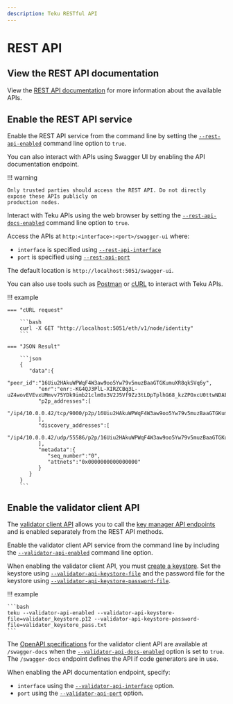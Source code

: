 ```yaml
---
description: Teku RESTful API
---
```


# REST API

## View the REST API documentation

View the [REST API documentation] for more information about the available APIs.

## Enable the REST API service

Enable the REST API service from the command line by setting the
[`--rest-api-enabled`](../CLI/CLI-Syntax.md#rest-api-enabled) command line option to `true`.

You can also interact with APIs using Swagger UI by enabling the API documentation endpoint.

!!! warning

    Only trusted parties should access the REST API. Do not directly expose these APIs publicly on
    production nodes.

Interact with Teku APIs using the web browser by setting the
[`--rest-api-docs-enabled`](../CLI/CLI-Syntax.md#rest-api-docs-enabled) command line option to `true`.

Access the APIs at `http:<interface>:<port>/swagger-ui` where:

* `interface` is specified using [`--rest-api-interface`](../CLI/CLI-Syntax.md#rest-api-interface)
* `port` is specified using [`--rest-api-port`](../CLI/CLI-Syntax.md#rest-api-port)

The default location is `http://localhost:5051/swagger-ui`.

You can also use tools such as [Postman] or [cURL] to interact with Teku APIs.

!!! example

    === "cURL request"

        ```bash
        curl -X GET "http://localhost:5051/eth/v1/node/identity"
        ```

    === "JSON Result"

        ```json
        {
           "data":{
              "peer_id":"16Uiu2HAkuWPWqF4W3aw9oo5Yw79v5muzBaaGTGKumuXR8qkSVq6y",
              "enr":"enr:-KG4QJ3PlL-XIRZCBq3L-uZ4wovEVEvxUMmvv75YDk9imb21clm0x3V2J5Vf9Zz3tLDpTplhG68_kzZPOxcU0ttwNDAEhGV0aDKQtTA_KgAAAAD__________4JpZIJ2NIJpcIS5a1YhiXNlY3AyNTZrMaECATVJhRqBrqyo8l6JKz6HidWL82kQcDmtKWuQZLDmZmqDdGNwgiMog3VkcILZIg",
              "p2p_addresses":[
                 "/ip4/10.0.0.42/tcp/9000/p2p/16Uiu2HAkuWPWqF4W3aw9oo5Yw79v5muzBaaGTGKumuXR8qkSVq6y"
              ],
              "discovery_addresses":[
                 "/ip4/10.0.0.42/udp/55586/p2p/16Uiu2HAkuWPWqF4W3aw9oo5Yw79v5muzBaaGTGKumuXR8qkSVq6y"
              ],
              "metadata":{
                 "seq_number":"0",
                 "attnets":"0x0000000000000000"
              }
           }
        }
        ```

## Enable the validator client API

The [validator client API](../../HowTo/External-Signer/Manage-keys.md) allows you to call the
[key manager API endpoints](https://ethereum.github.io/keymanager-APIs/)
and is enabled separately from the REST API methods.

Enable the validator client API service from the command line by including the
[`--validator-api-enabled`](../CLI/CLI-Syntax.md#validator-api-enabled) command line option.

When enabling the validator client API, you must [create a keystore](../../HowTo/External-Signer/Manage-keys.md#create-a-keystore).
Set the keystore using [`--validator-api-keystore-file`](../CLI/CLI-Syntax.md#validator-api-keystore-file)
and the password file for the keystore using [`--validator-api-keystore-password-file`](../CLI/CLI-Syntax.md#validator-api-keystore-password-file).

!!! example

    ```bash
    teku --validator-api-enabled --validator-api-keystore-file=validator_keystore.p12 --validator-api-keystore-password-file=validator_keystore_pass.txt
    ```

The [OpenAPI specifications](https://swagger.io/specification/) for the validator client API are available at `/swagger-docs`
when the [`--validator-api-docs-enabled`](../CLI/CLI-Syntax.md#validator-api-docs-enabled) option is set to `true`.
The `/swagger-docs` endpoint defines the API if code generators are in use.

When enabling the API documentation endpoint, specify:

* `interface` using the [`--validator-api-interface`](../CLI/CLI-Syntax.md#validator-api-interface) option.
* `port` using the [`--validator-api-port`](../CLI/CLI-Syntax.md#validator-api-port) option.

<!-- Links -->
[REST API documentation]:https://consensys.github.io/teku/#stable
[Postman]: https://www.postman.com/
[cURL]: https://curl.haxx.se/
